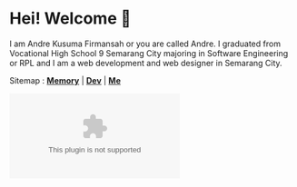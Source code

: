 # Hei! Welcome 👋

I am Andre Kusuma Firmansah or you are called Andre. I graduated from Vocational High School 9 Semarang City majoring in Software Engineering or RPL and I am a web development and web designer in Semarang City.

Sitemap :
[**Memory**](/memory) | [**Dev**](/dev) | [**Me**](/me)

![iconscout.com](/public/images/write.eps "Image By: iconscout.com")

